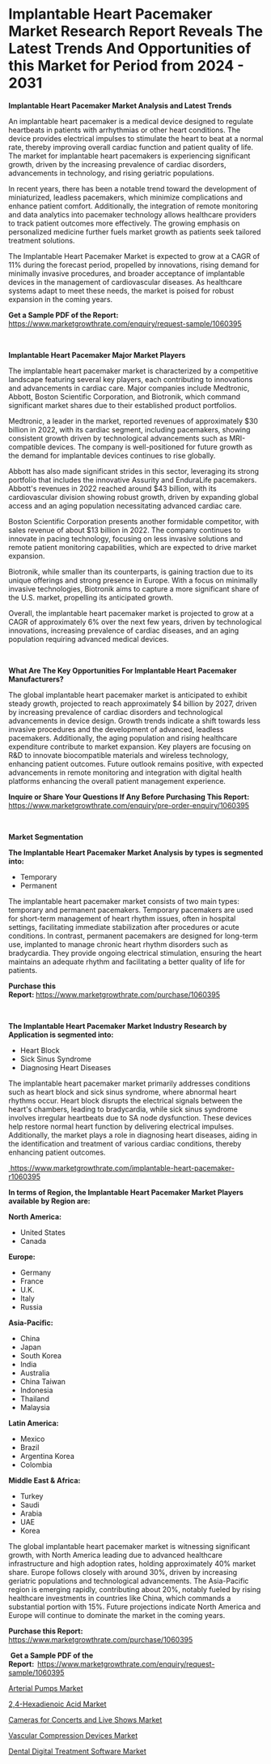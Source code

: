 <p><h1>Implantable Heart Pacemaker Market Research Report Reveals The Latest Trends And Opportunities of this Market for Period from 2024 - 2031</h1></p><p><strong>Implantable Heart Pacemaker Market Analysis and Latest Trends</strong></p>
<p><p>An implantable heart pacemaker is a medical device designed to regulate heartbeats in patients with arrhythmias or other heart conditions. The device provides electrical impulses to stimulate the heart to beat at a normal rate, thereby improving overall cardiac function and patient quality of life. The market for implantable heart pacemakers is experiencing significant growth, driven by the increasing prevalence of cardiac disorders, advancements in technology, and rising geriatric populations.</p><p>In recent years, there has been a notable trend toward the development of miniaturized, leadless pacemakers, which minimize complications and enhance patient comfort. Additionally, the integration of remote monitoring and data analytics into pacemaker technology allows healthcare providers to track patient outcomes more effectively. The growing emphasis on personalized medicine further fuels market growth as patients seek tailored treatment solutions.</p><p>The Implantable Heart Pacemaker Market is expected to grow at a CAGR of 11% during the forecast period, propelled by innovations, rising demand for minimally invasive procedures, and broader acceptance of implantable devices in the management of cardiovascular diseases. As healthcare systems adapt to meet these needs, the market is poised for robust expansion in the coming years.</p></p>
<p><strong>Get a Sample PDF of the Report:&nbsp;</strong> <a href="https://www.marketgrowthrate.com/enquiry/request-sample/1060395">https://www.marketgrowthrate.com/enquiry/request-sample/1060395</a></p>
<p>&nbsp;</p>
<p><strong>Implantable Heart Pacemaker Major Market Players</strong></p>
<p><p>The implantable heart pacemaker market is characterized by a competitive landscape featuring several key players, each contributing to innovations and advancements in cardiac care. Major companies include Medtronic, Abbott, Boston Scientific Corporation, and Biotronik, which command significant market shares due to their established product portfolios.</p><p>Medtronic, a leader in the market, reported revenues of approximately $30 billion in 2022, with its cardiac segment, including pacemakers, showing consistent growth driven by technological advancements such as MRI-compatible devices. The company is well-positioned for future growth as the demand for implantable devices continues to rise globally.</p><p>Abbott has also made significant strides in this sector, leveraging its strong portfolio that includes the innovative Assurity and EnduraLife pacemakers. Abbott's revenues in 2022 reached around $43 billion, with its cardiovascular division showing robust growth, driven by expanding global access and an aging population necessitating advanced cardiac care.</p><p>Boston Scientific Corporation presents another formidable competitor, with sales revenue of about $13 billion in 2022. The company continues to innovate in pacing technology, focusing on less invasive solutions and remote patient monitoring capabilities, which are expected to drive market expansion.</p><p>Biotronik, while smaller than its counterparts, is gaining traction due to its unique offerings and strong presence in Europe. With a focus on minimally invasive technologies, Biotronik aims to capture a more significant share of the U.S. market, propelling its anticipated growth.</p><p>Overall, the implantable heart pacemaker market is projected to grow at a CAGR of approximately 6% over the next few years, driven by technological innovations, increasing prevalence of cardiac diseases, and an aging population requiring advanced medical devices.</p></p>
<p>&nbsp;</p>
<p><strong>What Are The Key Opportunities For Implantable Heart Pacemaker Manufacturers?</strong></p>
<p><p>The global implantable heart pacemaker market is anticipated to exhibit steady growth, projected to reach approximately $4 billion by 2027, driven by increasing prevalence of cardiac disorders and technological advancements in device design. Growth trends indicate a shift towards less invasive procedures and the development of advanced, leadless pacemakers. Additionally, the aging population and rising healthcare expenditure contribute to market expansion. Key players are focusing on R&D to innovate biocompatible materials and wireless technology, enhancing patient outcomes. Future outlook remains positive, with expected advancements in remote monitoring and integration with digital health platforms enhancing the overall patient management experience.</p></p>
<p><strong>Inquire or Share Your Questions If Any Before Purchasing This Report:</strong> <a href="https://www.marketgrowthrate.com/enquiry/pre-order-enquiry/1060395">https://www.marketgrowthrate.com/enquiry/pre-order-enquiry/1060395</a></p>
<p>&nbsp;</p>
<p><strong>Market Segmentation</strong></p>
<p><strong>The Implantable Heart Pacemaker Market Analysis by types is segmented into:</strong></p>
<p><ul><li>Temporary</li><li>Permanent</li></ul></p>
<p><p>The implantable heart pacemaker market consists of two main types: temporary and permanent pacemakers. Temporary pacemakers are used for short-term management of heart rhythm issues, often in hospital settings, facilitating immediate stabilization after procedures or acute conditions. In contrast, permanent pacemakers are designed for long-term use, implanted to manage chronic heart rhythm disorders such as bradycardia. They provide ongoing electrical stimulation, ensuring the heart maintains an adequate rhythm and facilitating a better quality of life for patients.</p></p>
<p><strong>Purchase this Report:&nbsp;</strong><a href="https://www.marketgrowthrate.com/purchase/1060395">https://www.marketgrowthrate.com/purchase/1060395</a></p>
<p>&nbsp;</p>
<p><strong>The Implantable Heart Pacemaker Market Industry Research by Application is segmented into:</strong></p>
<p><ul><li>Heart Block</li><li>Sick Sinus Syndrome</li><li>Diagnosing Heart Diseases</li></ul></p>
<p><p>The implantable heart pacemaker market primarily addresses conditions such as heart block and sick sinus syndrome, where abnormal heart rhythms occur. Heart block disrupts the electrical signals between the heart's chambers, leading to bradycardia, while sick sinus syndrome involves irregular heartbeats due to SA node dysfunction. These devices help restore normal heart function by delivering electrical impulses. Additionally, the market plays a role in diagnosing heart diseases, aiding in the identification and treatment of various cardiac conditions, thereby enhancing patient outcomes.</p></p>
<p><a href="https://www.marketgrowthrate.com/implantable-heart-pacemaker-r1060395">&nbsp;https://www.marketgrowthrate.com/implantable-heart-pacemaker-r1060395</a></p>
<p><strong>In terms of Region, the Implantable Heart Pacemaker Market Players available by Region are:</strong></p>
<p>
    <p> <strong> North America: </strong>
        <ul>
            <li>United States</li>
            <li>Canada</li>
        </ul>
        </p> 
    <p> <strong> Europe: </strong>
        <ul>
            <li>Germany</li>
            <li>France</li>
            <li>U.K.</li>
            <li>Italy</li>
            <li>Russia</li>
        </ul>
        </p> 
    <p> <strong> Asia-Pacific: </strong>
        <ul>
            <li>China</li>
            <li>Japan</li>
            <li>South Korea</li>
            <li>India</li>
            <li>Australia</li>
            <li>China Taiwan</li>
            <li>Indonesia</li>
            <li>Thailand</li>
            <li>Malaysia</li>
        </ul>
        </p> 
    <p> <strong> Latin America: </strong>
        <ul>
            <li>Mexico</li>
            <li>Brazil</li>
            <li>Argentina Korea</li>
            <li>Colombia</li>
        </ul>
        </p> 
    <p> <strong> Middle East & Africa: </strong>
        <ul>
            <li>Turkey</li>
            <li>Saudi</li>
            <li>Arabia</li>
            <li>UAE</li>
            <li>Korea</li>
        </ul>
    </p>
    </p>
<p><p>The global implantable heart pacemaker market is witnessing significant growth, with North America leading due to advanced healthcare infrastructure and high adoption rates, holding approximately 40% market share. Europe follows closely with around 30%, driven by increasing geriatric populations and technological advancements. The Asia-Pacific region is emerging rapidly, contributing about 20%, notably fueled by rising healthcare investments in countries like China, which commands a substantial portion with 15%. Future projections indicate North America and Europe will continue to dominate the market in the coming years.</p></p>
<p><strong>Purchase this Report: </strong><a href="https://www.marketgrowthrate.com/purchase/1060395">https://www.marketgrowthrate.com/purchase/1060395</a></p>
<p>&nbsp;<strong>Get a Sample PDF of the Report:&nbsp;&nbsp;</strong><a href="https://www.marketgrowthrate.com/enquiry/request-sample/1060395">https://www.marketgrowthrate.com/enquiry/request-sample/1060395</a></p>
<p><strong></strong></p>
<p><p><a href="https://www.linkedin.com/pulse/market-dynamics-future-trends-global-arterial-pumps-sector-hukff">Arterial Pumps Market</a></p><p><a href="https://medium.com/@vincentguerrero6355/mapping-the-2-4-hexadienoic-acid-market-trends-challenges-and-breakthroughs-2024-2031-a0b646ba3568?postPublishedType=repub">2,4-Hexadienoic Acid Market</a></p><p><a href="https://issuu.com/reportprime-2/docs/cameras-for-concerts-and-live-shows_eb0860dfdf3fa5">Cameras for Concerts and Live Shows Market</a></p><p><a href="https://www.linkedin.com/pulse/how-regional-global-trends-shaping-vascular-compression-devices-amirf">Vascular Compression Devices Market</a></p><p><a href="https://medium.com/@trundelbrian/dental-digital-treatment-software-market-size-growth-trends-and-industry-analysis-by-type-by-66b740ed80d3">Dental Digital Treatment Software Market</a></p></p>